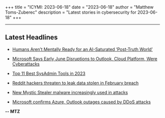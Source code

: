 +++
title = "ICYMI: 2023-06-18"
date = "2023-06-18"
author = "Matthew Toms-Zuberec"
description = "Latest stories in cybersecurity for 2023-06-18"
+++

---------------------------------------------------------------------------
## Latest Headlines
- [Humans Aren’t Mentally Ready for an AI-Saturated ‘Post-Truth World’](https://www.wired.com/story/generative-ai-deepfakes-disinformation-psychology/)

- [Microsoft Says Early June Disruptions to Outlook, Cloud Platform, Were Cyberattacks](https://www.securityweek.com/microsoft-says-early-june-disruptions-to-outlook-cloud-platform-were-cyberattacks/)

- [Top 11 Best SysAdmin Tools in 2023](https://cybersecuritynews.com/sysadmin-tools/)

- [Reddit hackers threaten to leak data stolen in February breach](https://www.bleepingcomputer.com/news/security/reddit-hackers-threaten-to-leak-data-stolen-in-february-breach/)

- [New Mystic Stealer malware increasingly used in attacks](https://www.bleepingcomputer.com/news/security/new-mystic-stealer-malware-increasingly-used-in-attacks/)

- [Microsoft confirms Azure, Outlook outages caused by DDoS attacks](https://www.bleepingcomputer.com/news/microsoft/microsoft-confirms-azure-outlook-outages-caused-by-ddos-attacks/)

**-- MTZ**